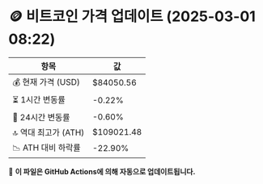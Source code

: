 # 🪙 비트코인 가격 업데이트 (2025-03-01 08:22)

| 항목                | 값 |
|--------------------|----------------|
| 💰 현재 가격 (USD) | $84050.56 |
| ⏳ 1시간 변동률    | -0.22% |
| 📆 24시간 변동률   | -0.60% |
| 🔝 역대 최고가 (ATH) | $109021.48 |
| 📉 ATH 대비 하락률 | -22.90% |

🔄 **이 파일은 GitHub Actions에 의해 자동으로 업데이트됩니다.**
